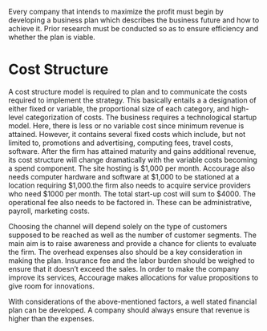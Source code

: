   Every company that intends to maximize the profit must begin by developing a business plan which describes the business 
future and how to achieve it. Prior research must be conducted so as to ensure efficiency and whether the plan is 
viable. 

 # Cost Structure
 
  A cost structure model is required to plan and to communicate the costs required to implement the strategy. This basically 
entails a a designation of either fixed or variable, the proportional size of each category,  and high-level categorization 
of costs. The business requires a technological startup model. Here, there is less or no variable cost since minimum revenue 
is attained. However,  it contains several fixed costs which include, but not limited to,  promotions and advertising, 
computing fees, travel costs, software. After the firm has attained maturity and gains additional revenue, its cost structure 
will change dramatically with the variable costs becoming a spend component. The site hosting is $1,000 per month. 
Accourage also needs computer hardware and software at $1,000 to be stationed at a location requiring $1,000.the firm also 
needs to acquire service providers who need $1000 per month. The total start-up cost will sum to $4000. The operational fee 
also needs to be factored in. These can be administrative, payroll, marketing costs.

  Choosing the channel will depend solely on the type of customers supposed to be reached as well as the number of customer 
segments. The main aim is to raise awareness and provide a chance for clients to evaluate the firm. The overhead expenses 
also should be a key consideration in making the plan. Insurance fee and the labor burden should be weighed to ensure that 
it doesn’t exceed the sales. In order to make the company improve its services, Accourage makes allocations for value 
propositions to give room for innovations.

  With considerations of the above-mentioned factors, a well stated financial plan can be developed. A company should always 
ensure that revenue is higher than the expenses.
